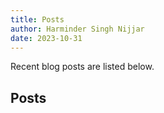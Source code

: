 ```yaml
---
title: Posts
author: Harminder Singh Nijjar
date: 2023-10-31
---
```


Recent blog posts are listed below.

## Posts

<!-- {% for post in site.posts %}

- [{{ post.title }}]({{ post.url | relative_url }}) - {{ post.date | date: "%B %d, %Y" }}

{% endfor %} -->

